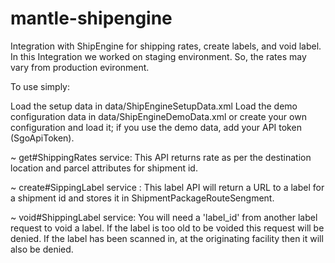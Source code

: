 # mantle-shipengine

Integration with ShipEngine for shipping rates, create labels, and void label. In this Integration we worked on staging environment. So, the rates may vary from production evironment.

To use simply:

Load the setup data in data/ShipEngineSetupData.xml
Load the demo configuration data in data/ShipEngineDemoData.xml or create your own configuration and load it; if you use the demo data, add your API token (SgoApiToken).

~ get#ShippingRates service: 
This API returns rate as per the destination location and parcel attributes for shipment id.

~ create#SippingLabel service :
This label API will return a URL to a label for a shipment id and stores it in ShipmentPackageRouteSengment.

~ void#ShippingLabel service: 
You will need a 'label_id' from another label request to void a label. If the label is too old to be voided this request will be denied. If the label has been scanned in, at the originating facility then it will also be denied.
